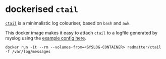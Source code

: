# dockerised `ctail`

[`ctail`](https://github.com/raducotescu/ctail/) is a minimalistic log colouriser,
based on `bash` and `awk`.

This docker image makes it easy to attach `ctail` to a logfile generated by rsyslog
using the [example config here](https://github.com/raducotescu/ctail/tree/master/examples/rsyslog).

    docker run -it --rm --volumes-from=<SYSLOG-CONTAINER> redmatter/ctail -f /var/log/messages

